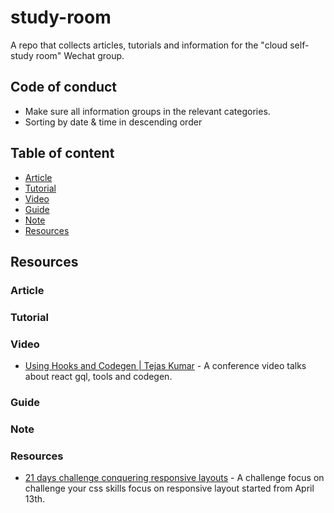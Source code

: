 # study-room

A repo that collects articles, tutorials and information for the "cloud self-study room" Wechat group.

## Code of conduct

- Make sure all information groups in the relevant categories.
- Sorting by date & time in descending order


## Table of content

- [Article](#Article)
- [Tutorial](#Tutorial)
- [Video](#Video)
- [Guide](#Guide)
- [Note](#Note)
- [Resources](#Resources)

## Resources

### Article

### Tutorial

### Video

 - [Using Hooks and Codegen | Tejas Kumar](https://www.youtube.com/watch?v=cdsnzfJUqm0&list=FLj2sktdED7Oi65qOezqzq6A&index=3&t=0s) - A conference video talks about react gql, tools and codegen.

### Guide

### Note

### Resources

 - [21 days challenge conquering responsive layouts](https://courses.kevinpowell.co/conquering-responsive-layouts) - A challenge focus on challenge your css skills focus on responsive layout started from April 13th.

